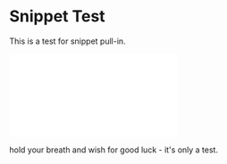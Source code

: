 [title]: # (Snippet Test)
[tags]: # (test)
[priority]: # (8001)
# Snippet Test

This is a test for snippet pull-in.

![test snippet](snippets/test-snip.md)

hold your breath and wish for good luck - it's only a test.